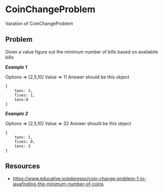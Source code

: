 # CoinChangeProblem

Varation of CoinChangeProblem

## Problem

Given a value figure out the minimum number of bills based on availabile bills

**_Example 1_**

Options => [2,5,10]
Value => 11
Answer should be this object

```
{
    twos: 3,
    fives: 1,
    tens:0
}
```

**_Example 2_**

Options => [2,5,10]
Value => 32
Answer should be this object

```
{
    twos: 1,
    fives: 0,
    tens: 3
}
```

## Resources

- https://www.educative.io/edpresso/coin-change-problem-1-in-javafinding-the-minimum-number-of-coins

